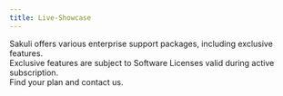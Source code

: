 ```yaml
---
title: Live-Showcase
---
```


Sakuli offers various enterprise support packages, including exclusive features.  
Exclusive features are subject to Software Licenses valid during active subscription.  
Find your plan and contact us.
